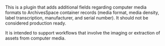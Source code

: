 This is a plugin that adds additional fields regarding computer media formats
to ArchivesSpace container records (media format, media density, label 
transcription, manufacturer, and serial number). It should not be considered
production ready.

It is intended to support workflows that involve the imaging or extraction
of assets from computer media.
